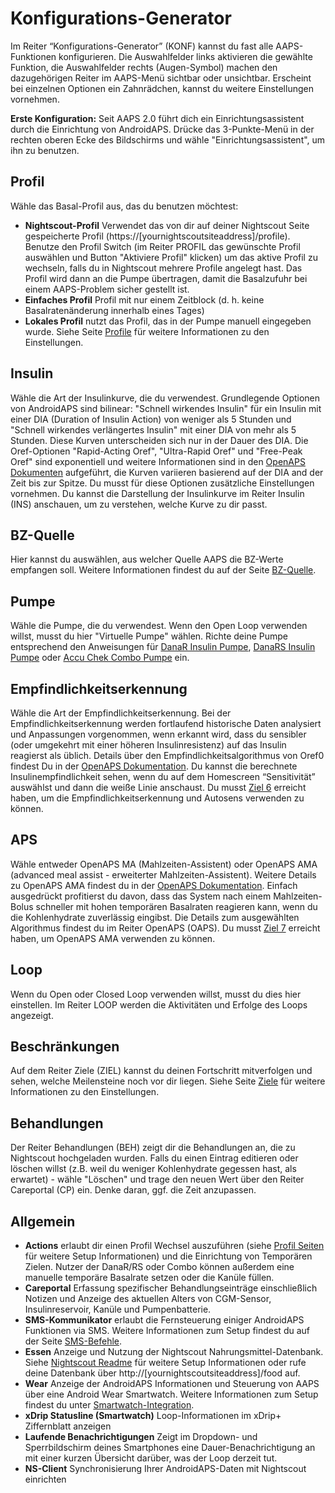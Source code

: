 # Konfigurations-Generator

Im Reiter “Konfigurations-Generator” (KONF) kannst du fast alle AAPS-Funktionen konfigurieren. Die Auswahlfelder links aktivieren die gewählte Funktion, die Auswahlfelder rechts (Augen-Symbol) machen den dazugehörigen Reiter im AAPS-Menü sichtbar oder unsichtbar. Erscheint bei einzelnen Optionen ein Zahnrädchen, kannst du weitere Einstellungen vornehmen.

**Erste Konfiguration:** Seit AAPS 2.0 führt dich ein Einrichtungsassistent durch die Einrichtung von AndroidAPS. Drücke das 3-Punkte-Menü in der rechten oberen Ecke des Bildschirms und wähle "Einrichtungsassistent", um ihn zu benutzen.

## Profil

Wähle das Basal-Profil aus, das du benutzen möchtest:

* **Nightscout-Profil** Verwendet das von dir auf deiner Nightscout Seite gespeicherte Profil (https://[yournightscoutsiteaddress]/profile). Benutze den Profil Switch (im Reiter PROFIL das gewünschte Profil auswählen und Button "Aktiviere Profil" klicken) um das aktive Profil zu wechseln, falls du in Nightscout mehrere Profile angelegt hast. Das Profil wird dann an die Pumpe übertragen, damit die Basalzufuhr bei einem AAPS-Problem sicher gestellt ist.
* **Einfaches Profil** Profil mit nur einem Zeitblock (d. h. keine Basalratenänderung innerhalb eines Tages)
* **Lokales Profil** nutzt das Profil, das in der Pumpe manuell eingegeben wurde. Siehe Seite [Profile](../Usage/Profiles.md) für weitere Informationen zu den Einstellungen.

## Insulin

Wähle die Art der Insulinkurve, die du verwendest. Grundlegende Optionen von AndroidAPS sind bilinear: "Schnell wirkendes Insulin" für ein Insulin mit einer DIA (Duration of Insulin Action) von weniger als 5 Stunden und "Schnell wirkendes verlängertes Insulin" mit einer DIA von mehr als 5 Stunden. Diese Kurven unterscheiden sich nur in der Dauer des DIA. Die Oref-Optionen "Rapid-Acting Oref", "Ultra-Rapid Oref" und "Free-Peak Oref" sind exponentiell und weitere Informationen sind in den [OpenAPS Dokumenten](http://openaps.readthedocs.io/en/latest/docs/While%20You%20Wait%20For%20Gear/understanding-insulin-on-board-calculations.html#understanding-the-new-iob-curves-based-on-exponential-activity-curves) aufgeführt, die Kurven variieren basierend auf der DIA and der Zeit bis zur Spitze. Du musst für diese Optionen zusätzliche Einstellungen vornehmen. Du kannst die Darstellung der Insulinkurve im Reiter Insulin (INS) anschauen, um zu verstehen, welche Kurve zu dir passt.

## BZ-Quelle

Hier kannst du auswählen, aus welcher Quelle AAPS die BZ-Werte empfangen soll. Weitere Informationen findest du auf der Seite [BZ-Quelle](BG-Source.md).

## Pumpe

Wähle die Pumpe, die du verwendest. Wenn den Open Loop verwenden willst, musst du hier "Virtuelle Pumpe" wählen. Richte deine Pumpe entsprechend den Anweisungen für [DanaR Insulin Pumpe](DanaR-Insulin-Pump.md), [DanaRS Insulin Pumpe](DanaRS-Insulin-Pump.md) oder [Accu Chek Combo Pumpe](Accu-Chek-Combo-Pump.md) ein.

## Empfindlichkeitserkennung

Wähle die Art der Empfindlichkeitserkennung. Bei der Empfindlichkeitserkennung werden fortlaufend historische Daten analysiert und Anpassungen vorgenommen, wenn erkannt wird, dass du sensibler (oder umgekehrt mit einer höheren Insulinresistenz) auf das Insulin reagierst als üblich. Details über den Empfindlichkeitsalgorithmus von Oref0 findest Du in der [OpenAPS Dokumentation](http://openaps.readthedocs.io/en/latest/docs/walkthrough/phase-4/advanced-features.html#auto-sensitivity-mode). Du kannst die berechnete Insulinempfindlichkeit sehen, wenn du auf dem Homescreen “Sensitivität” auswählst und dann die weiße Linie anschaust. Du musst [Ziel 6](../Usage/Objectives) erreicht haben, um die Empfindlichkeitserkennung und Autosens verwenden zu können.

## APS

Wähle entweder OpenAPS MA (Mahlzeiten-Assistent) oder OpenAPS AMA (advanced meal assist - erweiterter Mahlzeiten-Assistent). Weitere Details zu OpenAPS AMA findest du in der [OpenAPS Dokumentation](http://openaps.readthedocs.io/en/latest/docs/Customize-Iterate/autosens.html#advanced-meal-assist-or-ama). Einfach ausgedrückt profitierst du davon, dass das System nach einem Mahlzeiten-Bolus schneller mit hohen temporären Basalraten reagieren kann, wenn du die Kohlenhydrate zuverlässig eingibst. Die Details zum ausgewählten Algorithmus findest du im Reiter OpenAPS (OAPS). Du musst [Ziel 7](../Usage/Objectives.md) erreicht haben, um OpenAPS AMA verwenden zu können.

## Loop

Wenn du Open oder Closed Loop verwenden willst, musst du dies hier einstellen. Im Reiter LOOP werden die Aktivitäten und Erfolge des Loops angezeigt.

## Beschränkungen

Auf dem Reiter Ziele (ZIEL) kannst du deinen Fortschritt mitverfolgen und sehen, welche Meilensteine noch vor dir liegen. Siehe Seite [Ziele](../Usage/Objectives.md) für weitere Informationen zu den Einstellungen.

## Behandlungen

Der Reiter Behandlungen (BEH) zeigt dir die Behandlungen an, die zu Nightscout hochgeladen wurden. Falls du einen Eintrag editieren oder löschen willst (z.B. weil du weniger Kohlenhydrate gegessen hast, als erwartet) - wähle "Löschen" und trage den neuen Wert über den Reiter Careportal (CP) ein. Denke daran, ggf. die Zeit anzupassen.

## Allgemein

* **Actions** erlaubt dir einen Profil Wechsel auszuführen (siehe [Profil Seiten](../Usage/Profiles.md) für weitere Setup Informationen) und die Einrichtung von Temporären Zielen. Nutzer der DanaR/RS oder Combo können außerdem eine manuelle temporäre Basalrate setzen oder die Kanüle füllen.
* **Careportal** Erfassung spezifischer Behandlungseinträge einschließlich Notizen und Anzeige des aktuellen Alters von CGM-Sensor, Insulinreservoir, Kanüle und Pumpenbatterie.
* **SMS-Kommunikator** erlaubt die Fernsteuerung einiger AndroidAPS Funktionen via SMS. Weitere Informationen zum Setup findest du auf der Seite [SMS-Befehle](../Usage/SMS-Commands.md).
* **Essen** Anzeige und Nutzung der Nightscout Nahrungsmittel-Datenbank. Siehe [Nightscout Readme](https://github.com/nightscout/cgm-remote-monitor#food-custom-foods) für weitere Setup Informationen oder rufe deine Datenbank über http://[yournightscoutsiteaddress]/food auf.
* **Wear** Anzeige der AndroidAPS Informationen und Steuerung von AAPS über eine Android Wear Smartwatch. Weitere Informationen zum Setup findest du unter [Smartwatch-Integration](Watchfaces.md).
* **xDrip Statusline (Smartwatch)** Loop-Informationen im xDrip+ Ziffernblatt anzeigen
* **Laufende Benachrichtigungen** Zeigt im Dropdown- und Sperrbildschirm deines Smartphones eine Dauer-Benachrichtigung an mit einer kurzen Übersicht darüber, was der Loop derzeit tut.
* **NS-Client** Synchronisierung Ihrer AndroidAPS-Daten mit Nightscout einrichten